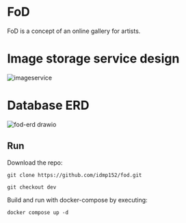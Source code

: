 # FoD
FoD is a concept of an online gallery for artists.

# Image storage service design
![imageservice](https://github.com/ov3rwrite/fod/assets/38213271/0b2ef724-3949-4eaf-a726-8b91797ba2d4)

# Database ERD
![fod-erd drawio](https://github.com/ov3rwrite/fod/assets/38213271/c1e57f2e-d3c7-4487-a3e8-84a6237d9d94)

## Run
Download the repo:

``
git clone https://github.com/idmp152/fod.git
``

``
git checkout dev
``

Build and run with docker-compose by executing:

``
docker compose up -d
``
